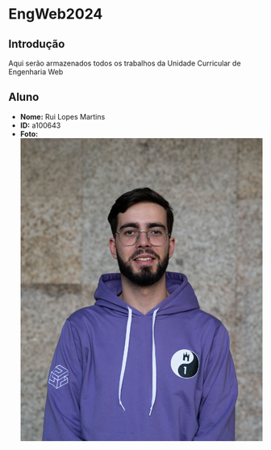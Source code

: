 # EngWeb2024

## Introdução
Aqui serão armazenados todos os trabalhos da Unidade Curricular de Engenharia Web

## Aluno

- **Nome:** Rui Lopes Martins
- **ID:** a100643
- **Foto:** ![Fotografia do aluno](myfoto.jpg)
